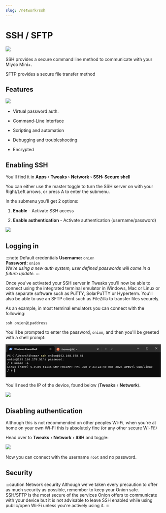```yaml
---
slug: /network/ssh
---
```



# SSH / SFTP

*![](https://github.com/OnionUI/Onion/assets/47260768/903ea3ab-00fb-4c01-857a-ca5b5ae24f08)*

SSH provides a secure command line method to communicate with your Miyoo Mini+.

SFTP provides a secure file transfer method


## Features

*![](https://github.com/OnionUI/Onion/assets/47260768/64e1bf60-3670-4e84-b0f8-89f3575cc378)*

- Virtual password auth. 

- Command-Line Interface

- Scripting and automation

- Debugging and troubleshooting

- Encrypted


## Enabling SSH

You'll find it in **Apps** › **Tweaks** › **Network** › **SSH: Secure shell** 

You can either use the master toggle to turn the SSH server on with your Right/Left arrows, or press A to enter the submenu.

In the submenu you'll get 2 options:

1. **Enable** - Activate SSH access

2. **Enable authentication** - Activate authentication (username/password)

![](https://github.com/OnionUI/Onion/assets/47260768/f309e712-2027-4356-b6d2-7e43ace312f5)


## Logging in

:::note Default credentials
**Username:** `onion`  
**Password:** `onion`  
*We're using a new auth system, user defined passwords will come in a future update.*
:::

Once you've activated your SSH server in Tweaks you'll now be able to connect using the integrated terminal emulator in Windows, Mac or Linux or with separate software such as PuTTY, SolarPuTTY or Hyperterm. You'll also be able to use an SFTP client such as FileZilla to transfer files securely.

As an example, in most terminal emulators you can connect with the following:

```
ssh onion@ipaddress
```
You'll be prompted to enter the password, `onion`, and then you'll be greeted with a shell prompt:

![](./assets/terminal-ssh.png)

You'll need the IP of the device, found below (**Tweaks** › **Network**).

![](https://github.com/OnionUI/Onion/assets/47260768/b7d5bc34-4032-4f38-81a4-79e069cfd2ac)


## Disabling authentication

Although this is not recommended on other peoples Wi-Fi, when you're at home on your own Wi-Fi this is absolutely fine (or any other secure Wi-Fi!)

Head over to **Tweaks** › **Network** › **SSH** and toggle:

![](https://github.com/OnionUI/Onion/assets/47260768/4ccc836b-08d6-44cb-8e5d-9f795be0c85f)

Now you can connect with the username `root` and no password.
## Security

:::caution Network security
Although we've taken every precaution to offer as much security as possible, remember to keep your Onion safe. SSH/SFTP is the most secure of the services Onion offers to communicate with your device but it is not advisable to leave SSH enabled while using public/open Wi-Fi unless you're actively using it.
:::
